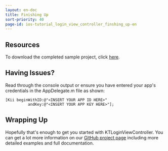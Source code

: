 ```yaml
---
layout: en-doc
title: Finishing Up
sort-priority: 40
page-id: ios-tutorial_login_view_controller_finshing_up-en
---
```

## Resources

To download the completed sample project, click [here](http://blog.kii.com/downloads/KTLoginViewExample-Complete.zip).

## Having Issues?

Read through the console output or ensure you have entered your app's
credentials in the AppDelegate.m file as shown:

```objc
[Kii beginWithID:@"<INSERT YOUR APP ID HERE>" 
          andKey:@"<INSERT YOUR APP KEY HERE>"];
```

## Wrapping Up

Hopefully that's enough to get you started with KTLoginViewController. You can
get a lot more information on our
[GitHub project page](https://github.com/KiiPlatform/KiiToolkit-iOS)
including more detailed examples and full documentation.
